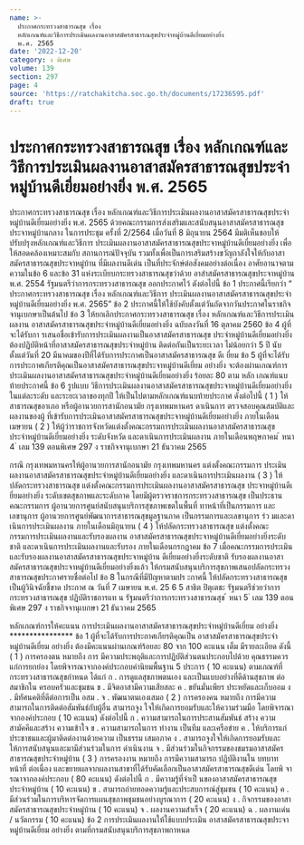 ```yaml
---
name: >-
  ประกาศกระทรวงสาธารณสุข เรื่อง
  หลักเกณฑ์และวิธีการประเมินผลงานอาสาสมัครสาธารณสุขประจำหมู่บ้านดีเยี่ยมอย่างยิ่ง
  พ.ศ. 2565
date: '2022-12-20'
category: ง พิเศษ
volume: 139
section: 297
page: 4
source: 'https://ratchakitcha.soc.go.th/documents/17236595.pdf'
draft: true
---
```


# ประกาศกระทรวงสาธารณสุข เรื่อง หลักเกณฑ์และวิธีการประเมินผลงานอาสาสมัครสาธารณสุขประจำหมู่บ้านดีเยี่ยมอย่างยิ่ง พ.ศ. 2565

ประกาศกระทรวงสาธารณสุข เรื่อง หลักเกณฑ์และวิธีการประเมินผลงานอาสาสมัครสาธารณสุขประจำหมู่บ้านดีเยี่ยมอย่างยิ่ง พ.ศ. 2565 ด้วยคณะกรรมการส่งเสริมและสนับสนุนอาสาสมัครสาธารณสุขประจาหมู่บ้านกลาง ในการประชุม ครั้งที่ 2/2564 เมื่อวันที่ 8 มิถุนายน 2564 มีมติเห็นชอบให้ปรับปรุงหลักเกณฑ์และวิธีการ ประเมินผลงานอาสาสมัครสาธารณสุขประจาหมู่บ้านดีเยี่ยมอย่างยิ่ง เพื่อให้สอดคล้องเหมาะสมกับ สถานการณ์ปัจจุบัน รวมทั้งเพื่อเป็นการเสริมสร้างขวัญกาลังใจให้กับอาสาสมัครสาธารณสุขประจาหมู่บ้าน ที่มีผลงานดีเด่น เป็นที่ประจักษ์ต่อสังคมอย่างต่อเนื่อง อาศัยอานาจตามความในข้อ 6 และข้อ 31 แห่งระเบียบกระทรวงสาธารณสุขว่าด้วย อาสำสมัครสาธารณสุขประจาหมู่บ้าน พ.ศ. 2554 รัฐมนตรีว่าการกระทรวงสาธารณสุข ออกประกาศไว้ ดังต่อไปนี้ ข้อ 1 ประกาศนี้เรียกว่า “ ประกาศกระทรวงสาธารณสุข เรื่อง หลักเกณฑ์และวิธีการ ประเมินผลงานอาสาสมัครสาธารณสุขประจำหมู่บ้านดีเยี่ยมอย่างยิ่ง พ.ศ. 2565” ข้อ 2 ประกาศนี้ให้ใช้บังคับตั้งแต่วันถัดจากวันประกาศในราชกิจจานุเบกษาเป็นต้นไป ข้อ 3 ให้ยกเลิกประกาศกระทรวงสาธารณสุข เรื่อง หลักเกณฑ์และวิธีการประเมินผลงาน อาสาสมัครสาธารณสุขประจำหมู่บ้านดีเยี่ยมอย่างยิ่ง ฉบับลงวันที่ 16 ตุลาคม 2560 ข้อ 4 ผู้ที่จะได้รับกา รเสนอชื่อเข้ารับการประเมินผลงานเป็นอาสาสมัครสาธารณสุข ประจำหมู่บ้านดีเยี่ยมอย่างยิ่ง ต้องปฏิบัติหน้าที่อาสาสมัครสาธารณสุขประจำหมู่บ้าน ติดต่อกันเป็นระยะเวลา ไม่น้อยกว่า 5 ปี นับตั้งแต่วันที่ 20 มีนาคมของปีที่ได้รับการประกาศเป็นอาสาสมัครสาธารณสุข ดีเ ยี่ยม ข้อ 5 ผู้ที่จะได้รับการประกาศเกียรติคุณเป็นอาสาสมัครสาธารณสุขประจาหมู่บ้านดีเยี่ยม อย่างยิ่ง จะต้องผ่านเกณฑ์การประเมินผลงานอาสาสมัครสาธารณสุขประจำหมู่บ้านดีเยี่ยมอย่างยิ่ง ร้อยละ 80 ตาม หลัก เกณฑ์แนบท้ายประกาศนี้ ข้อ 6 รูปแบบ วิธีการประเมินผลงานอาสาสมัครสาธารณสุขประจาหมู่บ้านดีเยี่ยมอย่างยิ่ง ในแต่ละระดับ และระยะเวลาของทุกปี ให้เป็นไปตามหลักเกณฑ์แนบท้ายประกาศ ดังต่อไปนี้ ( 1 ) ให้สาธารณสุขอาเภอ หรือผู้อานวยการสานักอนามัย กรุงเทพมหานคร ดาเนินการ ตรวจสอบคุณสมบัติและผลงานของผู้ ที่เข้ารับการประเมินอาสาสมัครสาธารณสุขประจาหมู่บ้านดีเยี่ยมอย่างยิ่ง ภายในเดือนเมษายน ( 2 ) ให้ผู้ว่าราชการจังหวัดแต่งตั้งคณะกรรมการประเมินผลงานอาสาสมัครสาธารณสุข ประจำหมู่บ้านดีเยี่ยมอย่างยิ่ง ระดับจังหวัด และดาเนินการประเมินผลงาน ภายในเดือนพฤษภาคม ้ หนา 4 ่ เลม 139 ตอนพิเศษ 297 ง ราชกิจจานุเบกษา 21 ธันวาคม 2565

กรณี กรุงเทพมหานครให้ผู้อานวยการสานักอนามัย กรุงเทพมหานคร แต่งตั้งคณะกรรมการ ประเมินผลงานอาสาสมัครสาธารณสุขประจำหมู่บ้านดีเยี่ยมอย่างยิ่ง และดาเนินการประเมินผลงาน ( 3 ) ให้ปลัดกระทรวงสาธารณสุข แต่งตั้งคณะกรรมการประเมินผลงานอาสาสมัครสาธารณสุข ประจาหมู่บ้านดีเ ยี่ยมอย่างยิ่ง ระดับเขตสุขภาพและระดับภาค โดยมีผู้ตรวจราชการกระทรวงสาธารณสุข เป็นประธานคณะกรรมการ ผู้อานวยการศูนย์สนับสนุนบริการสุขภาพเขตในพื้นที่ ทาหน้าที่เป็นกรรมการ และเลขานุการ ผู้อานวยการศูนย์พัฒนาการสาธารณสุขมูลฐานภาค เป็นกรรมการและเลขานุการ ร่ว มและดาเนินการประเมินผลงาน ภายในเดือนมิถุนายน ( 4 ) ให้ปลัดกระทรวงสาธารณสุข แต่งตั้งคณะกรรมการประเมินผลงานและรับรองผลงาน อาสาสมัครสาธารณสุขประจาหมู่บ้านดีเยี่ยมอย่างยิ่งระดับชาติ และดาเนินการประเมินผลงานและรับรอง ภายในเดือนกรกฎาคม ข้อ 7 เมื่อคณะกรรมการประเมินและรับรองผลงานอาสาสมัครสาธารณสุขประจาหมู่บ้าน ดีเยี่ยมอย่างยิ่งระดับชาติ รับรองผลงานอาสาสมัครสาธารณสุขประจาหมู่บ้านดีเยี่ยมอย่างยิ่งแล้ว ให้กรมสนับสนุนบริการสุขภาพเสนอปลัดกระทรวงสาธารณสุขประกาศรายชื่อต่อไป ข้อ 8 ในกรณีที่มีปัญหาตามปร ะกาศนี้ ให้ปลัดกระทรวงสาธารณสุขเป็นผู้วินิจฉัยชี้ขาด ประกาศ ณ วันที่ 7 เมษายน พ.ศ. 25 6 5 สาธิต ปิตุเตชะ รัฐมนตรีช่วยว่าการกระทรวงสาธารณสุข ปฏิบัติราชการแท น รัฐมนตรีว่าการกระทรวงสาธารณสุข ้ หนา 5 ่ เลม 139 ตอนพิเศษ 297 ง ราชกิจจานุเบกษา 21 ธันวาคม 2565

หลักเกณฑ์การให้คะแนน การประเมินผลงานอาสาสมัครสาธารณสุขประจำหมู่บ้านดีเยี่ยม อย่างยิ่ง **************** ข้อ 1 ผู้ที่จะได้รับการประกาศเกียรติคุณเป็น อาสาสมัครสาธารณสุขประจำหมู่บ้านดีเยี่ยม อย่างยิ่ง ต้องมีคะแนนผ่านเกณฑ์ร้อยละ 80 จาก 100 คะแนน เต็ม มีรายละเอียด ดังนี้ ( 1 ) การครองตน หมายถึง การ มีความประพฤติและการปฏิบัติส่วนตนประกอบไปด้วย คุณธรรมควรแก่การยกย่อง โดยพิจารณาจากองค์ประกอบค่านิยมพื้นฐาน 5 ประการ ( 10 คะแนน) ตามเกณฑ์ที่กระทรวงสาธารณสุขกำหนด ได้แก่ ก . การดูแลสุขภาพตนเอง และเป็นแบบอย่างที่ดีด้านสุขภาพ ต่อสมาชิกใน ครอบครัวและชุมชน ข . มีจิตอาสามีความเสียสละ ค . ขยันมั่นเพียร ประหยัดและเก็บออม ง . มีทัศนคติที่ดีต่อการเป็น อสม . จ . พัฒนาตนเองเสมอ ( 2 ) การครองคน หมายถึง การมีความสามารถในการติดต่อสัมพันธ์กับผู้อื่น สามารถจูง ใจให้เกิดการยอมรับและให้ความร่วมมือ โดยพิจารณาจากองค์ประกอบ ( 10 คะแนน) ดังต่อไปนี้ ก . ความสามารถในการประสานสัมพันธ์ สร้าง ความสามัคคีและสร้าง ความเข้าใจ ข . ความสามารถในการ ทำงาน เป็นทีม และเครือข่าย ค . ให้บริการแก่ประชาชนและผู้มาติดต่องานด้วยความ เป็นธรรม เสมอภาค ง . สามารถจูงใจให้เกิดการยอมรับและให้การสนับสนุนและมามีส่วนร่วมในการ ดำเนินงาน จ . มีส่วนร่วมในกิจกรรมของชมรมอาสาสมัครสาธารณสุขประจำหมู่บ้าน ( 3 ) การครองงาน หมายถึง การมีความสามารถ ปฏิบัติงานใน บทบาทหน้าที่ ต่อเนื่อง และขยายผลจากผลงานสาขาที่ได้รับคัดเลือกเป็นอาสาสมัครสาธารณสุขดีเด่น โดยพิ จารณาจากองค์ประกอบ ( 80 คะแนน) ดังต่อไปนี้ ก . มีความรู้ที่จำเป็ นของอาสาสมัครสาธารณสุขประจำหมู่บ้าน ( 10 คะแนน) ข . สามารถถ่ายทอดความรู้และประสบการณ์สู่ชุมชน ( 10 คะแนน) ค . มีส่วนร่วมในการบริหารจัดการแผนสุขภาพชุมชนอย่างบูรณาการ ( 20 คะแนน) ง . กิจกรรมของอาสาสมัครสาธารณสุขประจำหมู่บ้าน ( 10 คะแนน) จ . ผลงานความสำเร็จ ( 20 คะแนน) ฉ . ผลงานเด่น / นวัตกรรม ( 10 คะแนน) ข้อ 2 การประเมินผลงานให้ใช้แบบประเมิน อาสาสมัครสาธารณสุขประจาหมู่บ้านดีเยี่ยม อย่างยิ่ง ตามที่กรมสนับสนุนบริการสุขภาพกาหนด
